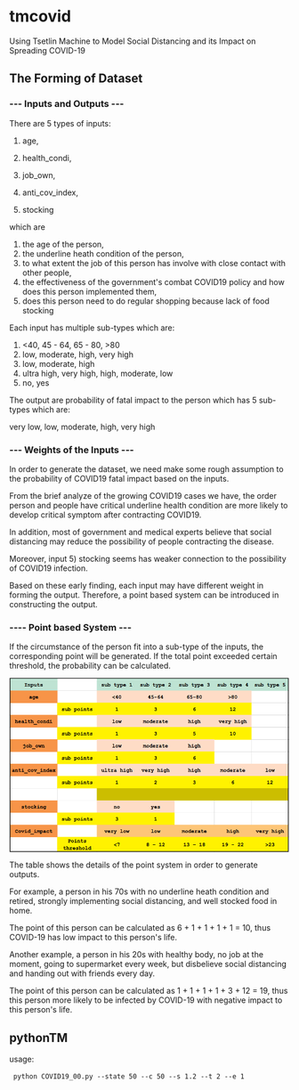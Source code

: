 # tmcovid
Using Tsetlin Machine to Model Social Distancing and its Impact on Spreading COVID-19


## The Forming of Dataset

### --- Inputs and Outputs --- 
There are 5 types of inputs: 

1) age, 

2) health_condi, 
   
3) job_own, 
   
4) anti_cov_index, 

5) stocking 

which are

1) the age of the person, 
2) the underline heath condition of the person, 
3) to what extent the job of this person has involve with close contact with other people, 
4) the effectiveness of the  government's combat COVID19 policy and how does this person implemented them, 
5) does this person need to do regular shopping because lack of food stocking 
   

Each input has multiple sub-types which are:

1) <40, 45 - 64, 65 - 80, >80
2) low,	moderate,	high,	very high
3) low,	moderate,	high
4) ultra high,	very high,	high,	moderate,	low 
5) no, yes

The output are probability of fatal impact to the person which has 5 sub-types which are:

very low,	low,	moderate,	high,	very high


### --- Weights of the Inputs ---
In order to generate the dataset, we need make some rough assumption to the probability of COVID19 fatal impact based on the inputs.

From the brief analyze of the growing COVID19 cases we have, the order person and people have critical underline health condition are more likely to develop critical symptom after contracting COVID19. 

In addition, most of government and medical experts believe that social distancing may reduce the possibility of people contracting the disease. 

Moreover, input 5) stocking seems has weaker connection to the possibility of COVID19 infection. 

Based on these early finding, each input may have different weight in forming the output. Therefore, a point based system can be introduced in constructing the output.

### ---- Point based System ---

If the circumstance of the person fit into a sub-type of the inputs, the corresponding point will be generated. If the total point exceeded certain threshold, the probability can be calculated. 

<!-- ![points](points.png) -->
<img src="points.png" width = "600" align="middle" >

The table shows the details of the point system in order to generate outputs.

For example, a person in his 70s with no underline heath condition and retired, strongly implementing social distancing, and well stocked food in home. 

The point of this person can be calculated as 6 + 1 + 1 + 1 + 1 = 10, thus COVID-19 has low impact to this person's life.

Another example, a person in his 20s with healthy body, no job at the moment, going to supermarket every week, but disbelieve social distancing and handing out with friends every day. 

The point of this person can be calculated as 1 + 1 + 1 + 1 + 3 + 12 = 19, thus this person more likely to be infected by COVID-19 with negative impact to this person's life. 


## pythonTM
usage: 
```
 python COVID19_00.py --state 50 --c 50 --s 1.2 --t 2 --e 1
```